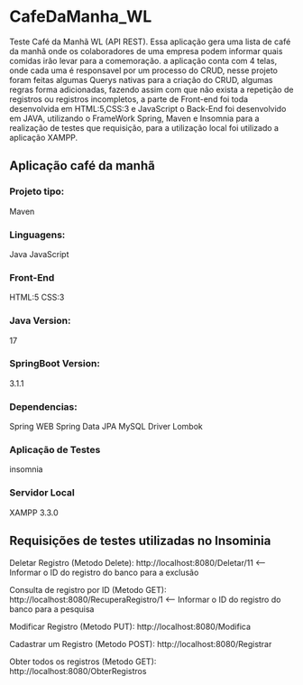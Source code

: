 # CafeDaManha_WL
Teste Café da Manhã  WL (API REST). 
Essa aplicação gera uma lista de café da manhã onde os colaboradores de uma empresa podem informar quais comidas irão levar para a comemoração.
a aplicação conta com 4 telas, onde cada uma é responsavel por um processo do CRUD, nesse projeto foram feitas algumas Querys nativas para a criação do CRUD,
algumas regras forma adicionadas, fazendo assim com que não exista a repetição de registros ou registros incompletos, a parte de Front-end foi toda desenvolvida em 
HTML:5,CSS:3 e JavaScript o Back-End foi desenvolvido em JAVA, utilizando o FrameWork Spring, Maven e Insomnia para a realização de testes que requisição, para 
a utilização local foi utilizado a aplicação XAMPP.

## Aplicação café da manhã

### Projeto tipo:
Maven
### Linguagens:
Java
JavaScript
### Front-End
HTML:5
CSS:3
### Java Version:
17
### SpringBoot Version:
3.1.1
### Dependencias:
Spring WEB
Spring Data JPA
MySQL Driver
Lombok
### Aplicação de Testes
insomnia
### Servidor Local
XAMPP 3.3.0

## Requisições de testes utilizadas no Insominia 

Deletar Registro (Metodo Delete): http://localhost:8080/Deletar/11   <-- Informar o ID do registro do banco para a exclusão

Consulta de registro por ID (Metodo GET): http://localhost:8080/RecuperaRegistro/1   <-- Informar o ID do registro do banco para a pesquisa

Modificar Registro (Metodo PUT): http://localhost:8080/Modifica

Cadastrar um Registro (Metodo POST): http://localhost:8080/Registrar

Obter todos os registros (Metodo GET): http://localhost:8080/ObterRegistros
